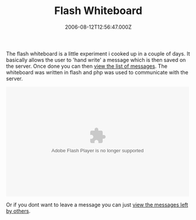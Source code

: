 ﻿---
coverImage: /images/fallback-post-header.png
date: '2006-08-12T12:56:47.000Z'
tags: []
title: Flash Whiteboard
oldUrl: /actionscript/flash-whiteboard
---

The flash whiteboard is a little experiment i cooked up in a couple of days. It basically allows the user to 'hand write' a message which is then saved on the server. Once done you can then [view the list of messages](https://www.mikecann.blog/?page_id=131). The whiteboard was written in flash and php was used to communicate with the server.

<!-- more -->

<embed width="500" height="300" type="application/x-shockwave-flash" pluginspage="https://www.macromedia.com/go/getflashplayer" src="/wp-content/uploads/Flash/client1.swf" play="true" loop="true" menu="true"></embed>

Or if you dont want to leave a message you can just [view the messages left by others](https://www.mikecann.blog/?page_id=131).
